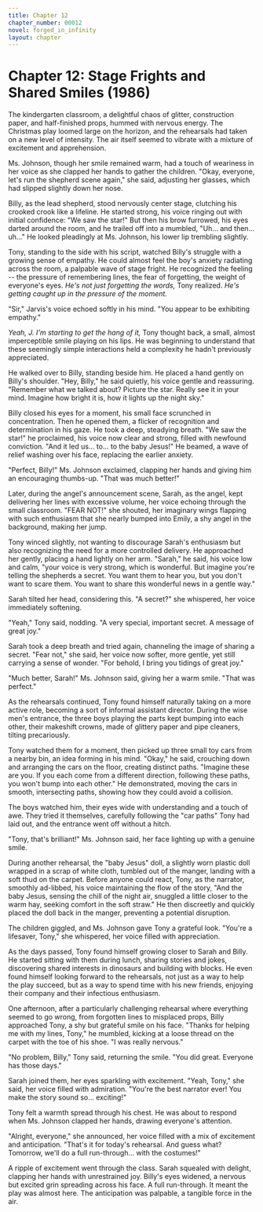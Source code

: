 ```yaml
---
title: Chapter 12
chapter_number: 00012
novel: forged_in_infinity
layout: chapter
---
```


# **Chapter 12: Stage Frights and Shared Smiles (1986)**

The kindergarten classroom, a delightful chaos of glitter, construction
paper, and half-finished props, hummed with nervous energy. The
Christmas play loomed large on the horizon, and the rehearsals had taken
on a new level of intensity. The air itself seemed to vibrate with a
mixture of excitement and apprehension.

Ms. Johnson, though her smile remained warm, had a touch of weariness in
her voice as she clapped her hands to gather the children. "Okay,
everyone, let's run the shepherd scene again," she said, adjusting her
glasses, which had slipped slightly down her nose.

Billy, as the lead shepherd, stood nervously center stage, clutching his
crooked crook like a lifeline. He started strong, his voice ringing out
with initial confidence: "We saw the star!" But then his brow furrowed,
his eyes darted around the room, and he trailed off into a mumbled,
"Uh... and then... uh..." He looked pleadingly at Ms. Johnson, his lower
lip trembling slightly.

Tony, standing to the side with his script, watched Billy's struggle
with a growing sense of empathy. He could almost feel the boy's anxiety
radiating across the room, a palpable wave of stage fright. He
recognized the feeling -- the pressure of remembering lines, the fear of
forgetting, the weight of everyone's eyes. *He's not just forgetting the
words,* Tony realized. *He's getting caught up in the pressure of the
moment.*

"Sir," Jarvis's voice echoed softly in his mind. "You appear to be
exhibiting empathy."

*Yeah, J. I'm starting to get the hang of it,* Tony thought back, a
small, almost imperceptible smile playing on his lips. He was beginning
to understand that these seemingly simple interactions held a complexity
he hadn't previously appreciated.

He walked over to Billy, standing beside him. He placed a hand gently on
Billy's shoulder. "Hey, Billy," he said quietly, his voice gentle and
reassuring. "Remember what we talked about? Picture the star. Really see
it in your mind. Imagine how bright it is, how it lights up the night
sky."

Billy closed his eyes for a moment, his small face scrunched in
concentration. Then he opened them, a flicker of recognition and
determination in his gaze. He took a deep, steadying breath. "We saw the
star!" he proclaimed, his voice now clear and strong, filled with
newfound conviction. "And it led us... to... to the baby Jesus!" He
beamed, a wave of relief washing over his face, replacing the earlier
anxiety.

"Perfect, Billy!" Ms. Johnson exclaimed, clapping her hands and giving
him an encouraging thumbs-up. "That was much better!"

Later, during the angel's announcement scene, Sarah, as the angel, kept
delivering her lines with excessive volume, her voice echoing through
the small classroom. "FEAR NOT!" she shouted, her imaginary wings
flapping with such enthusiasm that she nearly bumped into Emily, a shy
angel in the background, making her jump.

Tony winced slightly, not wanting to discourage Sarah's enthusiasm but
also recognizing the need for a more controlled delivery. He approached
her gently, placing a hand lightly on her arm. "Sarah," he said, his
voice low and calm, "your voice is very strong, which is wonderful. But
imagine you're telling the shepherds a secret. You want them to hear
you, but you don't want to scare them. You want to share this wonderful
news in a gentle way."

Sarah tilted her head, considering this. "A secret?" she whispered, her
voice immediately softening.

"Yeah," Tony said, nodding. "A very special, important secret. A message
of great joy."

Sarah took a deep breath and tried again, channeling the image of
sharing a secret. "Fear not," she said, her voice now softer, more
gentle, yet still carrying a sense of wonder. "For behold, I bring you
tidings of great joy."

"Much better, Sarah!" Ms. Johnson said, giving her a warm smile. "That
was perfect."

As the rehearsals continued, Tony found himself naturally taking on a
more active role, becoming a sort of informal assistant director. During
the wise men's entrance, the three boys playing the parts kept bumping
into each other, their makeshift crowns, made of glittery paper and pipe
cleaners, tilting precariously.

Tony watched them for a moment, then picked up three small toy cars from
a nearby bin, an idea forming in his mind. "Okay," he said, crouching
down and arranging the cars on the floor, creating distinct paths.
"Imagine these are you. If you each come from a different direction,
following these paths, you won't bump into each other." He demonstrated,
moving the cars in smooth, intersecting paths, showing how they could
avoid a collision.

The boys watched him, their eyes wide with understanding and a touch of
awe. They tried it themselves, carefully following the "car paths" Tony
had laid out, and the entrance went off without a hitch.

"Tony, that's brilliant!" Ms. Johnson said, her face lighting up with a
genuine smile.

During another rehearsal, the "baby Jesus" doll, a slightly worn plastic
doll wrapped in a scrap of white cloth, tumbled out of the manger,
landing with a soft thud on the carpet. Before anyone could react, Tony,
as the narrator, smoothly ad-libbed, his voice maintaining the flow of
the story, "And the baby Jesus, sensing the chill of the night air,
snuggled a little closer to the warm hay, seeking comfort in the soft
straw." He then discreetly and quickly placed the doll back in the
manger, preventing a potential disruption.

The children giggled, and Ms. Johnson gave Tony a grateful look. "You're
a lifesaver, Tony," she whispered, her voice filled with appreciation.

As the days passed, Tony found himself growing closer to Sarah and
Billy. He started sitting with them during lunch, sharing stories and
jokes, discovering shared interests in dinosaurs and building with
blocks. He even found himself looking forward to the rehearsals, not
just as a way to help the play succeed, but as a way to spend time with
his new friends, enjoying their company and their infectious enthusiasm.

One afternoon, after a particularly challenging rehearsal where
everything seemed to go wrong, from forgotten lines to misplaced props,
Billy approached Tony, a shy but grateful smile on his face. "Thanks for
helping me with my lines, Tony," he mumbled, kicking at a loose thread
on the carpet with the toe of his shoe. "I was really nervous."

"No problem, Billy," Tony said, returning the smile. "You did great.
Everyone has those days."

Sarah joined them, her eyes sparkling with excitement. "Yeah, Tony," she
said, her voice filled with admiration. "You're the best narrator ever!
You make the story sound so... exciting!"

Tony felt a warmth spread through his chest. He was about to respond
when Ms. Johnson clapped her hands, drawing everyone's attention.

"Alright, everyone," she announced, her voice filled with a mix of
excitement and anticipation. "That's it for today's rehearsal. And guess
what? Tomorrow, we'll do a full run-through... with the costumes!"

A ripple of excitement went through the class. Sarah squealed with
delight, clapping her hands with unrestrained joy. Billy's eyes widened,
a nervous but excited grin spreading across his face. A full
run-through. It meant the play was almost here. The anticipation was
palpable, a tangible force in the air.
